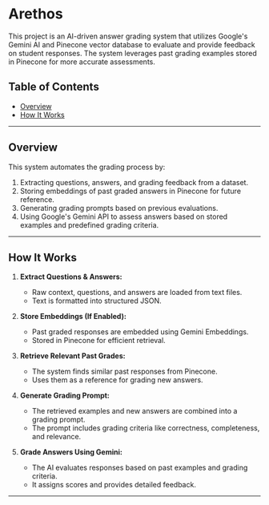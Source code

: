 # Arethos  

This project is an AI-driven answer grading system that utilizes Google's Gemini AI and Pinecone vector database to evaluate and provide feedback on student responses. The system leverages past grading examples stored in Pinecone for more accurate assessments.

## Table of Contents
- [Overview](#overview)
- [How It Works](#how-it-works)

---

## Overview  

This system automates the grading process by:  
1. Extracting questions, answers, and grading feedback from a dataset.  
2. Storing embeddings of past graded answers in Pinecone for future reference.  
3. Generating grading prompts based on previous evaluations.  
4. Using Google's Gemini API to assess answers based on stored examples and predefined grading criteria.  

---

## How It Works  

1. **Extract Questions & Answers:**  
   - Raw context, questions, and answers are loaded from text files.  
   - Text is formatted into structured JSON.  

2. **Store Embeddings (If Enabled):**  
   - Past graded responses are embedded using Gemini Embeddings.  
   - Stored in Pinecone for efficient retrieval.  

3. **Retrieve Relevant Past Grades:**  
   - The system finds similar past responses from Pinecone.  
   - Uses them as a reference for grading new answers.  

4. **Generate Grading Prompt:**  
   - The retrieved examples and new answers are combined into a grading prompt.  
   - The prompt includes grading criteria like correctness, completeness, and relevance.  

5. **Grade Answers Using Gemini:**  
   - The AI evaluates responses based on past examples and grading criteria.  
   - It assigns scores and provides detailed feedback.  

---


